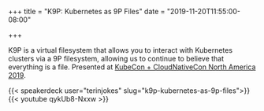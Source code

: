 +++
title = "K9P: Kubernetes as 9P Files"
date = "2019-11-20T11:55:00-08:00"

+++

K9P is a virtual filesystem that allows you to interact with Kubernetes clusters via a 9P filesystem, allowing us
to continue to believe that everything is a file. Presented at [KubeCon + CloudNativeCon North America 2019][kubecon].

[kubecon]: https://events19.linuxfoundation.org/events/kubecon-cloudnativecon-north-america-2019/


{{< speakerdeck user="terinjokes" slug="k9p-kubernetes-as-9p-files">}}
{{< youtube qykUb8-Nxxw >}}
